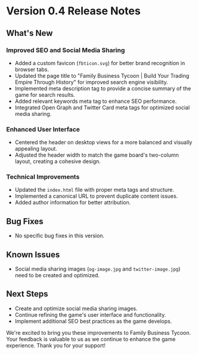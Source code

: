# Version 0.4 Release Notes

## What's New

### Improved SEO and Social Media Sharing

- Added a custom favicon (`fbticon.svg`) for better brand recognition in browser tabs.
- Updated the page title to "Family Business Tycoon | Build Your Trading Empire Through History" for improved search engine visibility.
- Implemented meta description tag to provide a concise summary of the game for search results.
- Added relevant keywords meta tag to enhance SEO performance.
- Integrated Open Graph and Twitter Card meta tags for optimized social media sharing.

### Enhanced User Interface

- Centered the header on desktop views for a more balanced and visually appealing layout.
- Adjusted the header width to match the game board's two-column layout, creating a cohesive design.

### Technical Improvements

- Updated the `index.html` file with proper meta tags and structure.
- Implemented a canonical URL to prevent duplicate content issues.
- Added author information for better attribution.

## Bug Fixes

- No specific bug fixes in this version.

## Known Issues

- Social media sharing images (`og-image.jpg` and `twitter-image.jpg`) need to be created and optimized.

## Next Steps

- Create and optimize social media sharing images.
- Continue refining the game's user interface and functionality.
- Implement additional SEO best practices as the game develops.

We're excited to bring you these improvements to Family Business Tycoon. Your feedback is valuable to us as we continue to enhance the game experience. Thank you for your support!